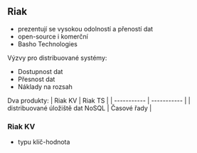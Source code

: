 ## Riak
- prezentují se vysokou odolností a přeností dat
- open-source i komerční
- Basho Technologies


Výzvy pro distribuované systémy:

- Dostupnost dat
- Přesnost dat
- Náklady na rozsah



Dva produkty: 
| Riak KV | Riak TS |
| ----------- | ----------- |
| distribuované úložiště dat NoSQL | Časové řady |

### Riak KV
- typu klíč-hodnota
